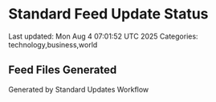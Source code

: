 # Standard Feed Update Status
Last updated: Mon Aug  4 07:01:52 UTC 2025
Categories: technology,business,world

## Feed Files Generated

Generated by Standard Updates Workflow
